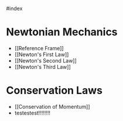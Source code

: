 #index

# Newtonian Mechanics
- [[Reference Frame]]
- [[Newton's First Law]]
- [[Newton's Second Law]]
- [[Newton's Third Law]]

# Conservation Laws
- [[Conservation of Momentum]]
- testestest!!!!!!!!